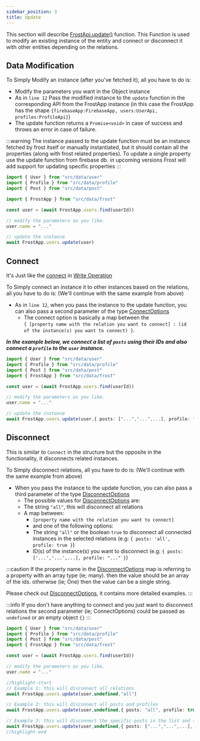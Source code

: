 ```yaml
---
sidebar_position: 3
title: Update
---
```


This section will describe [FrostApi.update()](../../api/classes/FrostApi#update) function. This Function is used to modify an existing instance of the entity and connect or disconnect it with other entities depending on the relations.

## Data Modification

To Simply Modify an instance (after you've fetched it), all you have to do is:

- Modify the parameters you want in the Object instance
- As in `line 12` Pass the modified instance to the `update` function in the corresponding API from the FrostApp instance (in this case the FrostApp has the shape `{firebaseApp:FirebaseApp, users:UserApi, profiles:ProfileApi}`)
- The update function returns a `Promise<void>` in case of success and throws an error in case of failure.

:::warning
The instance passed to the update function must be an instance fetched by frost itself or manually instantiated, but it should contain all the properties (along with frost related properties).
To update a single property use the update function from firebase db. in upcoming versions Frost will add support for updating specific properties
:::

```ts title=src/index.ts showLineNumbers
import { User } from "src/data/user"
import { Profile } from "src/data/profile"
import { Post } from "src/data/post"

import { FrostApp } from "src/data/frost"

const user = (await FrostApp.users.find(userId))

// modify the parameters as you like.
user.name = "..."

// update the instance
await FrostApp.users.update(user)
```

## Connect

It's Just like the [connect](./write#connect) in [Write Operation](./write#connect)

To Simply connect an instance it to other instances based on the relations, all you have to do is: (We'll continue with the same example from above)

- As in `line 12`, when you pass the instance to the update function, you can also pass a second parameter of the type [ConnectOptions](../../api/types/ConnectOptions)
  - The connect option is basically a map between the <br/> `{ [property name with the relation you want to connect] : (id of the instance(s) you want to connect) }`.


***In the example below, we connect a list of `posts` using their IDs and also connect a `profile` to the `user` instance.***

```ts title=src/index.ts showLineNumbers
import { User } from "src/data/user"
import { Profile } from "src/data/profile"
import { Post } from "src/data/post"
import { FrostApp } from "src/data/frost"

const user = (await FrostApp.users.find(userId))

// modify the parameters as you like.
user.name = "..."

// update the instance
await FrostApp.users.update(user,{ posts: ["...","...",...], profile: "..."})
```

## Disconnect

This is similar to `Connect` in the structure but the opposite in the functionality, it disconnects related instances.

To Simply disconnect relations, all you have to do is: (We'll continue with the same example from above)

- When you pass the instance to the update function, you can also pass a third parameter of the type [DisconnectOptions](../../api/types/DisconnectOptions)
  - The possible values for [DisconnectOptions](../../api/types/DisconnectOptions) are:
  - The string `"all"`, this will disconnect all relations
  - A map between:
    - `[property name with the relation you want to connect]`
    - and one of the following options:
    - The string `"all"` or the boolean `true` to disconnect all connected instances in the selected relations (e.g: `{ posts: 'all', profile: true }`)
    - ID(s) of the instance(s) you want to disconnect (e.g: `{ posts: ['...','...',...], profile: "..." }`)
  
:::caution
If the property name in the [DisconnectOptions](../../api/types/DisconnectOptions) map is referring to a property with an array type (ie; many). then the value should be an array of the ids. otherwise (ie; One) then the value can be a single string.

Please check out [DisconnectOptions](../../api/types/DisconnectOptions), it contains more detailed examples.
:::  

:::info
If you don't have anything to connect and you just want to disconnect relations the second parameter (ie; ConnectOptions) could be passed as `undefined` or an empty object `{}`
:::

```ts title=src/index.ts showLineNumbers
import { User } from "src/data/user"
import { Profile } from "src/data/profile"
import { Post } from "src/data/post"
import { FrostApp } from "src/data/frost"

const user = (await FrostApp.users.find(userId))

// modify the parameters as you like.
user.name = "..."

//highlight-start
// Example 1: this will disconnect all relations
await FrostApp.users.update(user,undefined,"all")

// Example 2: this will disconnect all posts and profiles
await FrostApp.users.update(user,undefined,{ posts: "all", profile: true})

// Example 3: this will disconnect the specific posts in the list and the single profile
await FrostApp.users.update(user,undefined,{ posts: ["...","...",...], profile: "..."})
//highlight-end

```
